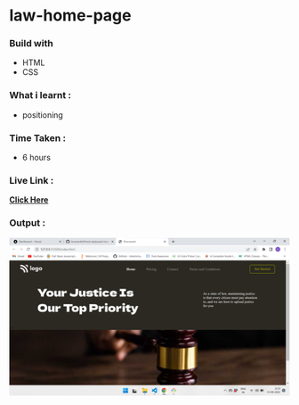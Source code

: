 # law-home-page

### Build with

- HTML
- CSS

### What i learnt :

- positioning

### Time Taken :

- 6 hours

### Live Link :

[**Click Here**](https://law-home-page-bay.vercel.app/)

### Output :

![Output](./my-output.png)

